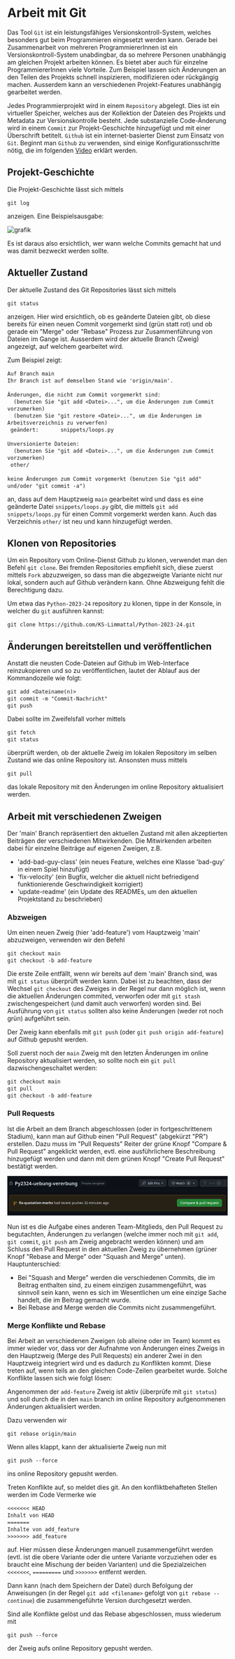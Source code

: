 ﻿<!-- -*- coding: utf-8 -*- -->

# Arbeit mit Git

Das Tool `Git` ist ein leistungsfähiges Versionskontroll-System, welches besonders gut beim Programmieren eingesetzt werden kann.
Gerade bei Zusammenarbeit von mehreren ProgrammiererInnen ist ein Versionskontroll-System unabdingbar, da so mehrere Personen
unabhängig am gleichen Projekt arbeiten können. Es bietet aber auch für einzelne ProgrammiererInnen viele Vorteile.
Zum Beispiel lassen sich Änderungen an den Teilen des Projekts schnell inspizieren, modifizieren oder rückgängig machen.
Ausserdem kann an verschiedenen Projekt-Features unabhängig gearbeitet werden.

Jedes Programmierprojekt wird in einem `Repository` abgelegt. Dies ist ein virtueller Speicher, welches aus der Kollektion
der Dateien des Projekts und Metadata zur Versionskontrolle besteht. Jede substanzielle Code-Änderung
wird in einem `Commit` zur Projekt-Geschichte hinzugefügt und mit einer Überschrift betitelt.
`Github` ist ein internet-basierter Dienst zum Einsatz von `Git`. Beginnt man `Github` zu verwenden, sind einige Konfigurationsschritte nötig,
die im folgenden [Video](https://www.youtube.com/watch?v=kHkQnuYzwoo) erklärt werden.

## Projekt-Geschichte

Die Projekt-Geschichte lässt sich mittels

```shell
git log
```

anzeigen. Eine Beispielsausgabe:

![grafik](https://user-images.githubusercontent.com/40485433/131213722-0036b625-5480-4bc8-9c74-214081c4cc6d.png)

Es ist daraus also ersichtlich, wer wann welche Commits gemacht hat und was damit bezweckt werden sollte.

## Aktueller Zustand

Der aktuelle Zustand des Git Repositories lässt sich mittels

```shell
git status
```

anzeigen. Hier wird ersichtlich, ob es geänderte Dateien gibt, ob diese bereits für einen neuen Commit vorgemerkt sind (grün statt rot) und ob gerade ein
"Merge" oder "Rebase" Prozess zur Zusammenführung von Dateien im Gange ist. Ausserdem wird der aktuelle Branch (Zweig) angezeigt, auf welchem gearbeitet wird.

Zum Beispiel zeigt:

```shell
Auf Branch main
Ihr Branch ist auf demselben Stand wie 'origin/main'.

Änderungen, die nicht zum Commit vorgemerkt sind:
  (benutzen Sie "git add <Datei>...", um die Änderungen zum Commit vorzumerken)
  (benutzen Sie "git restore <Datei>...", um die Änderungen im Arbeitsverzeichnis zu verwerfen)
 geändert:       snippets/loops.py

Unversionierte Dateien:
  (benutzen Sie "git add <Datei>...", um die Änderungen zum Commit vorzumerken)
 other/

keine Änderungen zum Commit vorgemerkt (benutzen Sie "git add" und/oder "git commit -a")
```

an, dass auf dem Hauptzweig `main` gearbeitet wird und dass es eine geänderte Datei `snippets/loops.py` gibt, die mittels `git add snippets/loops.py`
für einen Commit vorgemerkt werden kann. Auch das Verzeichnis `other/` ist neu und kann hinzugefügt werden.

## Klonen von Repositories

Um ein Repository vom Online-Dienst Github zu klonen, verwendet man den Befehl `git clone`. Bei fremden Repositories empfiehlt sich, diese zuerst
mittels `Fork` abzuzweigen, so dass man die abgezweigte Variante nicht nur lokal, sondern auch auf Github verändern kann. Ohne Abzweigung
fehlt die Berechtigung dazu.

Um etwa das `Python-2023-24` repository zu klonen, tippe in der Konsole, in welcher du `git` ausführen kannst:

```shell
git clone https://github.com/KS-Limmattal/Python-2023-24.git
```

## Änderungen bereitstellen und veröffentlichen

Anstatt die neusten Code-Dateien auf Github im Web-Interface reinzukopieren und so zu veröffentlichen, lautet der Ablauf aus der Kommandozeile wie folgt:

```shell
git add <Dateiname(n)>
git commit -m "Commit-Nachricht"
git push
```

Dabei sollte im Zweifelsfall vorher mittels

```shell
git fetch
git status
```

überprüft werden, ob der aktuelle Zweig im lokalen Repository im selben Zustand wie das online Repository ist. Ansonsten muss mittels

```shell
git pull
```

das lokale Repository mit den Änderungen im online Repository aktualisiert werden.

## Arbeit mit verschiedenen Zweigen

Der 'main' Branch repräsentiert den aktuellen Zustand mit allen akzeptierten Beiträgen
der verschiedenen Mitwirkenden. Die Mitwirkenden arbeiten dabei für einzelne Beiträge auf eigenen Zweigen, z.B.

- 'add-bad-guy-class' (ein neues Feature, welches eine Klasse 'bad-guy' in einem Spiel hinzufügt)
- 'fix-velocity' (ein Bugfix, welcher die aktuell nicht befriedigend funktionierende Geschwindigkeit korrigiert)
- 'update-readme' (ein Update des READMEs, um den aktuellen Projektstand zu beschrieben)

### Abzweigen

Um einen neuen Zweig (hier 'add-feature') vom Hauptzweig 'main' abzuzweigen, verwenden wir
den Befehl

```shell
git checkout main
git checkout -b add-feature
```

Die erste Zeile entfällt, wenn wir bereits auf dem 'main' Branch sind, was mit `git status`
überprüft werden kann. Dabei ist zu beachten, dass der Wechsel `git checkout` des Zweiges 
in der Regel nur dann möglich ist, wenn die aktuellen Änderungen commited, verworfen oder mit
`git stash` zwischengespeichert (und damit auch verworfen) worden sind. Bei Ausführung von
`git status` sollten also keine Änderungen (weder rot noch grün) aufgeführt sein.

Der Zweig kann ebenfalls mit `git push` (oder `git push origin add-feature`) auf Github
gepusht werden. 


Soll zuerst noch der `main` Zweig mit den letzten Änderungen im online Repository aktualisiert werden, so sollte noch ein `git pull` dazwischengeschaltet werden:

```shell
git checkout main
git pull
git checkout -b add-feature
```


### Pull Requests

Ist die Arbeit an dem Branch abgeschlossen (oder in fortgeschrittenem Stadium), kann man auf Github einen
"Pull Request" (abgekürzt "PR") erstellen. Dazu muss im "Pull Requests" Reiter der grüne Knopf 
"Compare & Pull Request" angeklickt werden, evtl. eine ausführlichere Beschreibung hinzugefügt
werden und dann mit dem grünen Knopf "Create Pull Request" bestätigt werden.

![Github Interface mit Pull Request](image.png)

Nun ist es die Aufgabe eines anderen Team-Mitglieds, den Pull Request zu begutachten,
Änderungen zu verlangen (welche immer noch mit `git add`, `git commit`, `git push` am Zweig angebracht werden können) und am Schluss den Pull Request in den aktuellen Zweig zu übernehmen (grüner Knopf "Rebase and Merge" oder "Squash and Merge" unten).
Hauptunterschied:
- Bei "Squash and Merge" werden die verschiedenen Commits, die im Beitrag enthalten sind,
  zu einem einzigen zusammengeführt, was sinnvoll sein kann, wenn es sich im Wesentlichen um eine einzige Sache handelt, die im Beitrag gemacht wurde.
- Bei Rebase and Merge werden die Commits nicht zusammengeführt.

### Merge Konflikte und Rebase

Bei Arbeit an verschiedenen Zweigen (ob alleine oder im Team) kommt es immer wieder vor, dass vor der Aufnahme von Änderungen eines Zweigs in den Hauptzweig (Merge des Pull Requests) ein anderer Zwei in den Hauptzweig integriert wird und es dadurch zu Konflikten kommt. Diese treten auf, wenn teils an den gleichen Code-Zeilen gearbeitet wurde. Solche Konflikte lassen sich wie folgt lösen:

Angenommen der `add-feature` Zweig ist aktiv (überprüfe mit `git status`) und soll durch die in den `main` branch im online Repository aufgenommenen Änderungen aktualisiert werden.

Dazu verwenden wir


```shell
git rebase origin/main
```

Wenn alles klappt, kann der aktualisierte Zweig nun mit
```shell
git push --force
```

ins online Repository gepusht werden.

Treten Konflikte auf, so meldet dies git. An den konfliktbehafteten Stellen werden im Code Vermerke wie


```shell
<<<<<<< HEAD
Inhalt von HEAD 
=======
Inhalte von add_feature
>>>>>>> add_feature
```

auf. Hier müssen diese Änderungen manuell zusammengeführt werden (evtl. ist die obere Variante oder die untere Variante vorzuziehen oder es braucht eine Mischung der beiden Varianten) und die Spezialzeichen `<<<<<<<`, `=========` und `>>>>>>>` entfernt werden.

Dann kann (nach dem Speichern der Datei) durch Befolgung der Anweisungen (in der Regel `git add <filename>` gefolgt von `git rebase --continue`) die zusammengeführte Version durchgesetzt werden.

Sind alle Konflikte gelöst und das Rebase abgeschlossen, muss wiederum mit

```shell
git push --force
```

der Zweig aufs online Repository gepusht werden.
